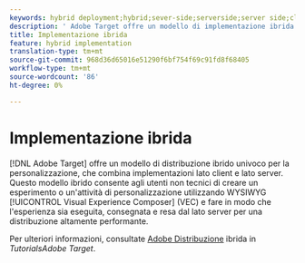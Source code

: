 ```yaml
---
keywords: hybrid deployment;hybrid;sever-side;serverside;server side;client-side;clientside;client side;hybrid implementation
description: ' Adobe Target offre un modello di implementazione ibrida univoco per la personalizzazione, la fusione di implementazioni lato client e lato server.'
title: Implementazione ibrida
feature: hybrid implementation
translation-type: tm+mt
source-git-commit: 968d36d65016e51290f6bf754f69c91fd8f68405
workflow-type: tm+mt
source-wordcount: '86'
ht-degree: 0%

---
```



# Implementazione ibrida

[!DNL Adobe Target] offre un modello di distribuzione ibrido univoco per la personalizzazione, che combina implementazioni lato client e lato server. Questo modello ibrido consente agli utenti non tecnici di creare un esperimento o un&#39;attività di personalizzazione utilizzando WYSIWYG [!UICONTROL Visual Experience Composer] (VEC) e fare in modo che l&#39;esperienza sia eseguita, consegnata e resa dal lato server per una distribuzione altamente performante.

Per ulteriori informazioni, consultate [Adobe Distribuzione](https://experienceleague.adobe.com/docs/target-learn/tutorials/implementation/hybrid-deployment.html) ibrida in *TutorialsAdobe Target*.
